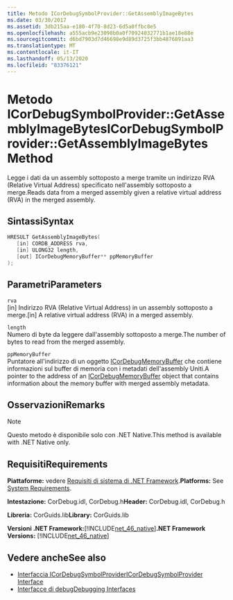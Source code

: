 ```yaml
---
title: Metodo ICorDebugSymbolProvider::GetAssemblyImageBytes
ms.date: 03/30/2017
ms.assetid: 3db215aa-e180-4f70-8d23-6d5a0ffbc8e5
ms.openlocfilehash: a555acb9e23098b0a0f70924032771b1ae18e88e
ms.sourcegitcommit: d6bd7903d7d46698e9d89d3725f3bb4876891aa3
ms.translationtype: MT
ms.contentlocale: it-IT
ms.lasthandoff: 05/13/2020
ms.locfileid: "83376121"
---
```

# <a name="icordebugsymbolprovidergetassemblyimagebytes-method"></a><span data-ttu-id="45f6f-102">Metodo ICorDebugSymbolProvider::GetAssemblyImageBytes</span><span class="sxs-lookup"><span data-stu-id="45f6f-102">ICorDebugSymbolProvider::GetAssemblyImageBytes Method</span></span>
<span data-ttu-id="45f6f-103">Legge i dati da un assembly sottoposto a merge tramite un indirizzo RVA (Relative Virtual Address) specificato nell'assembly sottoposto a merge.</span><span class="sxs-lookup"><span data-stu-id="45f6f-103">Reads data from a merged assembly given a relative virtual address (RVA) in the merged assembly.</span></span>  
  
## <a name="syntax"></a><span data-ttu-id="45f6f-104">Sintassi</span><span class="sxs-lookup"><span data-stu-id="45f6f-104">Syntax</span></span>  
  
```cpp  
HRESULT GetAssemblyImageBytes(  
   [in] CORDB_ADDRESS rva,
   [in] ULONG32 length,
   [out] ICorDebugMemoryBuffer** ppMemoryBuffer  
);  
```  
  
## <a name="parameters"></a><span data-ttu-id="45f6f-105">Parametri</span><span class="sxs-lookup"><span data-stu-id="45f6f-105">Parameters</span></span>  
 `rva`  
 <span data-ttu-id="45f6f-106">[in] Indirizzo RVA (Relative Virtual Address) in un assembly sottoposto a merge.</span><span class="sxs-lookup"><span data-stu-id="45f6f-106">[in] A relative virtual address (RVA) in a merged assembly.</span></span>  
  
 `length`  
 <span data-ttu-id="45f6f-107">Numero di byte da leggere dall'assembly sottoposto a merge.</span><span class="sxs-lookup"><span data-stu-id="45f6f-107">The number of bytes to read from the merged assembly.</span></span>  
  
 `ppMemoryBuffer`  
 <span data-ttu-id="45f6f-108">Puntatore all'indirizzo di un oggetto [ICorDebugMemoryBuffer](icordebugmemorybuffer-interface.md) che contiene informazioni sul buffer di memoria con i metadati dell'assembly Uniti.</span><span class="sxs-lookup"><span data-stu-id="45f6f-108">A pointer to the address of an [ICorDebugMemoryBuffer](icordebugmemorybuffer-interface.md) object that contains information about the memory buffer with merged assembly metadata.</span></span>  
  
## <a name="remarks"></a><span data-ttu-id="45f6f-109">Osservazioni</span><span class="sxs-lookup"><span data-stu-id="45f6f-109">Remarks</span></span>  
  
> [!NOTE]
> <span data-ttu-id="45f6f-110">Questo metodo è disponibile solo con .NET Native.</span><span class="sxs-lookup"><span data-stu-id="45f6f-110">This method is available with .NET Native only.</span></span>  
  
## <a name="requirements"></a><span data-ttu-id="45f6f-111">Requisiti</span><span class="sxs-lookup"><span data-stu-id="45f6f-111">Requirements</span></span>  
 <span data-ttu-id="45f6f-112">**Piattaforme:** vedere [Requisiti di sistema di .NET Framework](../../get-started/system-requirements.md).</span><span class="sxs-lookup"><span data-stu-id="45f6f-112">**Platforms:** See [System Requirements](../../get-started/system-requirements.md).</span></span>  
  
 <span data-ttu-id="45f6f-113">**Intestazione:** CorDebug.idl, CorDebug.h</span><span class="sxs-lookup"><span data-stu-id="45f6f-113">**Header:** CorDebug.idl, CorDebug.h</span></span>  
  
 <span data-ttu-id="45f6f-114">**Libreria:** CorGuids.lib</span><span class="sxs-lookup"><span data-stu-id="45f6f-114">**Library:** CorGuids.lib</span></span>  
  
 <span data-ttu-id="45f6f-115">**Versioni .NET Framework:**[!INCLUDE[net_46_native](../../../../includes/net-46-native-md.md)]</span><span class="sxs-lookup"><span data-stu-id="45f6f-115">**.NET Framework Versions:** [!INCLUDE[net_46_native](../../../../includes/net-46-native-md.md)]</span></span>  
  
## <a name="see-also"></a><span data-ttu-id="45f6f-116">Vedere anche</span><span class="sxs-lookup"><span data-stu-id="45f6f-116">See also</span></span>

- [<span data-ttu-id="45f6f-117">Interfaccia ICorDebugSymbolProvider</span><span class="sxs-lookup"><span data-stu-id="45f6f-117">ICorDebugSymbolProvider Interface</span></span>](icordebugsymbolprovider-interface.md)
- [<span data-ttu-id="45f6f-118">Interfacce di debug</span><span class="sxs-lookup"><span data-stu-id="45f6f-118">Debugging Interfaces</span></span>](debugging-interfaces.md)

